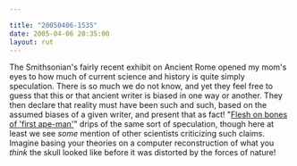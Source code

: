 ```yaml
---

title: "20050406-1535"
date: 2005-04-06 20:35:00
layout: rut
---
```


<p> The Smithsonian's fairly recent exhibit on Ancient Rome
opened my mom's eyes to how much of current science and
history is quite simply speculation.  There is so much we do
not know, and yet they feel free to guess that this or that
ancient writer is biased in one way or another.  They then
declare that reality must have been such and such, based on the
assumed biases of a given writer, and present that as fact!  "<a href="http://news.bbc.co.uk/2/hi/science/nature/4416757.stm">Flesh on
bones of 'first ape-man'</a>" drips of the same sort of speculation,
though here at least we see <em>some</em> mention of other scientists
criticizing such claims.  Imagine basing your theories on a computer
reconstruction of what you <em>think</em> the skull looked like
before it was distorted by the forces of nature!</p>

